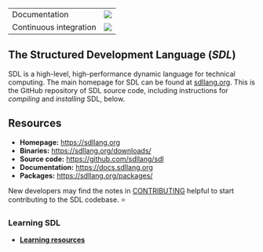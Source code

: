 <table>
    <!-- Docs -->
    <tr>
        <td>Documentation</td>
        <td>
            <a href="/"><img src='https://img.shields.io/badge/docs-v1-blue.svg'/></a>
        </td>
    </tr>
    <tr>
        <td>Continuous integration</td>
        <td>
            <a href="/"><img src='https://img.shields.io/badge/build-passing-green.svg'/></a>
        </td>
    </tr>
</table>

## The Structured Development Language (_SDL_)

SDL is a high-level, high-performance dynamic language for technical
computing. The main homepage for SDL can be found at
[sdllang.org](https://sdllang.org/). This is the GitHub
repository of SDL source code, including instructions for _compiling_
and _installing_ SDL, below.

## Resources

- **Homepage:** <https://sdllang.org>
- **Binaries:** <https://sdllang.org/downloads/>
- **Source code:** <https://github.com/sdllang/sdl>
- **Documentation:** <https://docs.sdllang.org>
- **Packages:** <https://sdllang.org/packages/>

New developers may find the notes in
[CONTRIBUTING](https://github.com/sdllang/sdl/blob/dev/CONTRIBUTTING.md)
helpful to start contributing to the SDL codebase. ⭐

### Learning SDL

- [**Learning resources**](https://sdllang.org/learning/)
